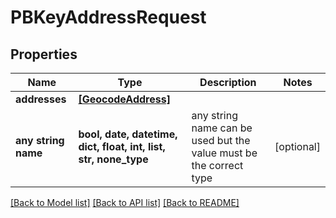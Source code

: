 # PBKeyAddressRequest


## Properties
Name | Type | Description | Notes
------------ | ------------- | ------------- | -------------
**addresses** | [**[GeocodeAddress]**](GeocodeAddress.md) |  | 
**any string name** | **bool, date, datetime, dict, float, int, list, str, none_type** | any string name can be used but the value must be the correct type | [optional]

[[Back to Model list]](../README.md#documentation-for-models) [[Back to API list]](../README.md#documentation-for-api-endpoints) [[Back to README]](../README.md)


